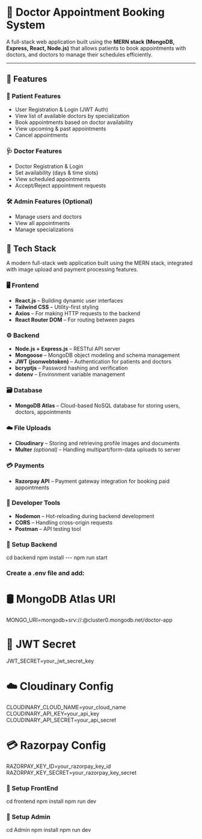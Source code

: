 # 🏥 Doctor Appointment Booking System

A full-stack web application built using the **MERN stack (MongoDB, Express, React, Node.js)** that allows patients to book appointments with doctors, and doctors to manage their schedules efficiently.

---

## 🚀 Features

### 👤 Patient Features
- User Registration & Login (JWT Auth)
- View list of available doctors by specialization
- Book appointments based on doctor availability
- View upcoming & past appointments
- Cancel appointments

### 🩺 Doctor Features
- Doctor Registration & Login
- Set availability (days & time slots)
- View scheduled appointments
- Accept/Reject appointment requests

### 🛠 Admin Features (Optional)
- Manage users and doctors
- View all appointments
- Manage specializations

## 🧱 Tech Stack

A modern full-stack web application built using the MERN stack, integrated with image upload and payment processing features.

### 🖥️ Frontend
- **React.js** – Building dynamic user interfaces
- **Tailwind CSS** – Utility-first styling
- **Axios** – For making HTTP requests to the backend
- **React Router DOM** – For routing between pages

### ⚙️ Backend
- **Node.js + Express.js** – RESTful API server
- **Mongoose** – MongoDB object modeling and schema management
- **JWT (jsonwebtoken)** – Authentication for patients and doctors
- **bcryptjs** – Password hashing and verification
- **dotenv** – Environment variable management

### 🗃️ Database
- **MongoDB Atlas** – Cloud-based NoSQL database for storing users, doctors, appointments

### ☁️ File Uploads
- **Cloudinary** – Storing and retrieving profile images and documents
- **Multer** *(optional)* – Handling multipart/form-data uploads to server

### 💳 Payments
- **Razorpay API** – Payment gateway integration for booking paid appointments

### 🧰 Developer Tools
- **Nodemon** – Hot-reloading during backend development
- **CORS** – Handling cross-origin requests
- **Postman** – API testing tool

### 🔧 Setup Backend
cd backend
npm install
--- npm run start 

### Create a .env file and add:

# 🛢️ MongoDB Atlas URI
MONGO_URI=mongodb+srv://<username>:<password>@cluster0.mongodb.net/doctor-app

# 🔐 JWT Secret
JWT_SECRET=your_jwt_secret_key

# ☁️ Cloudinary Config
CLOUDINARY_CLOUD_NAME=your_cloud_name
CLOUDINARY_API_KEY=your_api_key
CLOUDINARY_API_SECRET=your_api_secret

# 💳 Razorpay Config
RAZORPAY_KEY_ID=your_razorpay_key_id
RAZORPAY_KEY_SECRET=your_razorpay_key_secret


### 🔧 Setup FrontEnd
cd frontend
npm install
npm run dev

### 🔧 Setup Admin
cd Admin
npm install
npm run dev


